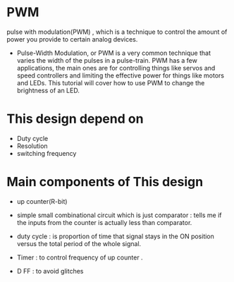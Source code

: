 # PWM
pulse with modulation(PWM) , which is a technique to control the amount of power you provide to certain analog devices.

- Pulse-Width Modulation, or PWM is a very common technique that varies the width of the pulses in a pulse-train. PWM has a few applications, the main ones are for controlling things like servos and speed controllers and limiting the effective power for things like motors and LEDs. This tutorial will cover how to use PWM to change the brightness of an LED. 
# This design depend on 
- Duty cycle
- Resolution
- switching frequency
# Main components of This design  
- up counter(R-bit)
- simple small combinational circuit which is just comparator : tells me if the inputs from the counter is actually less than comparator.

- duty cycle : is proportion of time that signal stays in the ON position versus the total period of the whole signal.

- Timer : to control frequency of up counter .

- D FF : to avoid glitches
